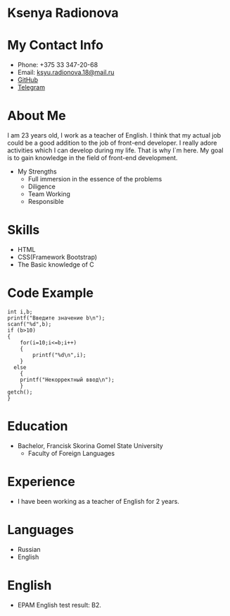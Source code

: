 # Ksenya Radionova

# My Contact Info
* Phone: +375 33 347-20-68
* Email: ksyu.radionova.18@mail.ru
* [GitHub](https://github.com/ksukxella)
* [Telegram](https://t.me/ksukxella)
# About Me
I am 23 years old, I work as a teacher of English. I think that my actual job could be a good addition to the job of front-end developer. I really adore activities which I can develop during my life. That is why I`m here. My goal is to gain knowledge in the field of front-end development.
  * My Strengths
    * Full immersion in the essence of the problems
    * Diligence
    * Team Working
    * Responsible
# Skills
* HTML
* CSS(Framework Bootstrap)
* The Basic knowledge of C
# Code Example
    int i,b;
    printf("Введите значение b\n");
    scanf("%d",b);
    if (b>10)
    {	
    	for(i=10;i<=b;i++)
		{
			printf("%d\n",i);	
    	}
      else
        {
    	printf("Некорректный ввод\n");
	    }
	getch();
    } 

# Education
  * Bachelor, Francisk Skorina Gomel State University
     * Faculty of Foreign Languages 
# Experience
* I have been working as a teacher of English for 2 years.
# Languages 
* Russian
* English
# English
 * EPAM English test result: B2.
